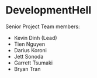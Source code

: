 # DevelopmentHell
Senior Project
Team members:
- Kevin Dinh (Lead)
- Tien Nguyen
- Darius Koroni
- Jett Sonoda
- Garrett Tsumaki
- Bryan Tran
